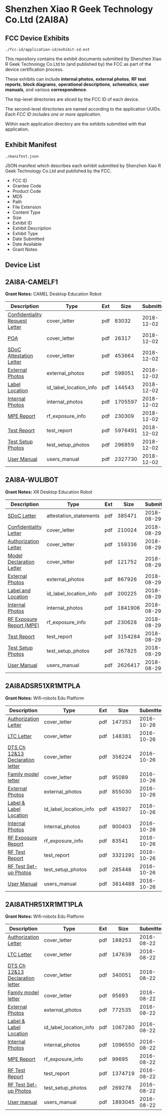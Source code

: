 # Shenzhen Xiao R Geek Technology Co.Ltd (2AI8A)
## FCC Device Exhibits

```
./fcc-id/application-id/exhibit-id.ext
```

This repository contains the exhibit documents submitted by Shenzhen Xiao R Geek Technology Co.Ltd to (and published by) the FCC as part of the device certification process.

These exhibits can include **internal photos**, **external photos**, **RF test reports**, **block diagrams**, **operational descriptions**, **schematics**, **user manuals**, and various **correspondence**.

The top-level directories are sliced by the FCC ID of each device.

The second-level directories are named according to the application UUIDs. *Each FCC ID includes one or more application.*

Within each application directory are the exhibits submitted with that application. 

## Exhibit Manifest

```
./manifest.json
```

JSON manifest which describes each exhibit submitted by Shenzhen Xiao R Geek Technology Co.Ltd and published by the FCC.

- FCC ID
- Grantee Code
- Product Code
- MD5
- Path
- File Extension
- Content Type
- Size
- Exhibit ID
- Exhibit Description
- Exhibit Type
- Date Submitted
- Date Available
- Grant Notes

## Device List
## 2AI8A-CAMELF1
**Grant Notes:** CAMEL Desktop Education Robot

| Description | Type | Ext | Size | Submitted | Available |
| ----------- | ---- | --- | ---- | --------- | --------- |
| [Confidentiality Request Letter](2AI8A-CAMELF1/592b735071a5eb8af0940b82c615035e/4091413.pdf) | cover_letter | pdf | 83032 | 2018-12-02 | 2018-12-02 |
| [POA](2AI8A-CAMELF1/592b735071a5eb8af0940b82c615035e/4091414.pdf) | cover_letter | pdf | 26317 | 2018-12-02 | 2018-12-02 |
| [SDoC Attestation Letter](2AI8A-CAMELF1/592b735071a5eb8af0940b82c615035e/4091415.pdf) | cover_letter | pdf | 453664 | 2018-12-02 | 2018-12-02 |
| [External Photos](2AI8A-CAMELF1/592b735071a5eb8af0940b82c615035e/4091411.pdf) | external_photos | pdf | 598051 | 2018-12-02 | 2018-12-02 |
| [Label Location](2AI8A-CAMELF1/592b735071a5eb8af0940b82c615035e/4091412.pdf) | id_label_location_info | pdf | 144543 | 2018-12-02 | 2018-12-02 |
| [Internal Photos](2AI8A-CAMELF1/592b735071a5eb8af0940b82c615035e/4091410.pdf) | internal_photos | pdf | 1705597 | 2018-12-02 | 2019-05-31 |
| [MPE Report](2AI8A-CAMELF1/592b735071a5eb8af0940b82c615035e/4091417.pdf) | rf_exposure_info | pdf | 230309 | 2018-12-02 | 2018-12-02 |
| [Test Report](2AI8A-CAMELF1/592b735071a5eb8af0940b82c615035e/4091416.pdf) | test_report | pdf | 5976491 | 2018-12-02 | 2018-12-02 |
| [Test Setup Photos](2AI8A-CAMELF1/592b735071a5eb8af0940b82c615035e/4091408.pdf) | test_setup_photos | pdf | 296859 | 2018-12-02 | 2019-05-31 |
| [User Manual](2AI8A-CAMELF1/592b735071a5eb8af0940b82c615035e/4091409.pdf) | users_manual | pdf | 2327730 | 2018-12-02 | 2019-05-31 |
## 2AI8A-WULIBOT
**Grant Notes:** XR Desktop Education Robot

| Description | Type | Ext | Size | Submitted | Available |
| ----------- | ---- | --- | ---- | --------- | --------- |
| [SDoC Letter](2AI8A-WULIBOT/54fe86a18e2b5f8d080e06eca4c599b1/3983045.pdf) | attestation_statements | pdf | 385471 | 2018-08-29 | 2018-08-29 |
| [Confidentiality Letter](2AI8A-WULIBOT/54fe86a18e2b5f8d080e06eca4c599b1/3983042.pdf) | cover_letter | pdf | 210024 | 2018-08-29 | 2018-08-29 |
| [Authorization Letter](2AI8A-WULIBOT/54fe86a18e2b5f8d080e06eca4c599b1/3983043.pdf) | cover_letter | pdf | 159336 | 2018-08-29 | 2018-08-29 |
| [Model Declaration Letter](2AI8A-WULIBOT/54fe86a18e2b5f8d080e06eca4c599b1/3983044.pdf) | cover_letter | pdf | 121752 | 2018-08-29 | 2018-08-29 |
| [External Photos](2AI8A-WULIBOT/54fe86a18e2b5f8d080e06eca4c599b1/3983038.pdf) | external_photos | pdf | 867926 | 2018-08-29 | 2018-08-29 |
| [Label and Location](2AI8A-WULIBOT/54fe86a18e2b5f8d080e06eca4c599b1/3983046.pdf) | id_label_location_info | pdf | 200225 | 2018-08-29 | 2018-08-29 |
| [Internal Photos](2AI8A-WULIBOT/54fe86a18e2b5f8d080e06eca4c599b1/3983039.pdf) | internal_photos | pdf | 1841906 | 2018-08-29 | 2018-08-29 |
| [RF Exposure Report (MPE)](2AI8A-WULIBOT/54fe86a18e2b5f8d080e06eca4c599b1/3983047.pdf) | rf_exposure_info | pdf | 230628 | 2018-08-29 | 2018-08-29 |
| [Test Report](2AI8A-WULIBOT/54fe86a18e2b5f8d080e06eca4c599b1/3983048.pdf) | test_report | pdf | 3154284 | 2018-08-29 | 2018-08-29 |
| [Test Setup Photos](2AI8A-WULIBOT/54fe86a18e2b5f8d080e06eca4c599b1/3983040.pdf) | test_setup_photos | pdf | 267825 | 2018-08-29 | 2018-08-29 |
| [User Manual](2AI8A-WULIBOT/54fe86a18e2b5f8d080e06eca4c599b1/3983041.pdf) | users_manual | pdf | 2626417 | 2018-08-29 | 2018-08-29 |
## 2AI8ADSR51XR1MTPLA
**Grant Notes:** Wifi-robots Edu Platform

| Description | Type | Ext | Size | Submitted | Available |
| ----------- | ---- | --- | ---- | --------- | --------- |
| [Authorization Letter](2AI8ADSR51XR1MTPLA/7d2ec9ec74488eea45c69b89e6c08f27/3175525.pdf) | cover_letter | pdf | 147353 | 2016-10-26 | 2016-10-26 |
| [LTC Letter](2AI8ADSR51XR1MTPLA/7d2ec9ec74488eea45c69b89e6c08f27/3175526.pdf) | cover_letter | pdf | 148381 | 2016-10-26 | 2016-10-26 |
| [DTS Ch 12&13 Declaration letter](2AI8ADSR51XR1MTPLA/7d2ec9ec74488eea45c69b89e6c08f27/3175527.pdf) | cover_letter | pdf | 356224 | 2016-10-26 | 2016-10-26 |
| [Family model letter](2AI8ADSR51XR1MTPLA/7d2ec9ec74488eea45c69b89e6c08f27/3175528.pdf) | cover_letter | pdf | 95089 | 2016-10-26 | 2016-10-26 |
| [External Photos](2AI8ADSR51XR1MTPLA/7d2ec9ec74488eea45c69b89e6c08f27/3175529.pdf) | external_photos | pdf | 855030 | 2016-10-26 | 2016-10-26 |
| [Label & Label Location](2AI8ADSR51XR1MTPLA/7d2ec9ec74488eea45c69b89e6c08f27/3175530.pdf) | id_label_location_info | pdf | 435927 | 2016-10-26 | 2016-10-26 |
| [Internal Photos](2AI8ADSR51XR1MTPLA/7d2ec9ec74488eea45c69b89e6c08f27/3175531.pdf) | internal_photos | pdf | 900403 | 2016-10-26 | 2016-10-26 |
| [RF Exposure Report](2AI8ADSR51XR1MTPLA/7d2ec9ec74488eea45c69b89e6c08f27/3175533.pdf) | rf_exposure_info | pdf | 83541 | 2016-10-26 | 2016-10-26 |
| [RF Test Report](2AI8ADSR51XR1MTPLA/7d2ec9ec74488eea45c69b89e6c08f27/3175536.pdf) | test_report | pdf | 3321291 | 2016-10-26 | 2016-10-26 |
| [RF Test Set-up Photos](2AI8ADSR51XR1MTPLA/7d2ec9ec74488eea45c69b89e6c08f27/3175537.pdf) | test_setup_photos | pdf | 285448 | 2016-10-26 | 2016-10-26 |
| [User Manual](2AI8ADSR51XR1MTPLA/7d2ec9ec74488eea45c69b89e6c08f27/3175535.pdf) | users_manual | pdf | 3814488 | 2016-10-26 | 2016-10-26 |
## 2AI8ATHR51XR1MT1PLA
**Grant Notes:** Wifi-robots Edu Platform

| Description | Type | Ext | Size | Submitted | Available |
| ----------- | ---- | --- | ---- | --------- | --------- |
| [Authorization Letter](2AI8ATHR51XR1MT1PLA/0491d81d81f488fd5df4b0f4384c78db/3107717.pdf) | cover_letter | pdf | 188253 | 2016-08-22 | 2016-08-23 |
| [LTC Letter](2AI8ATHR51XR1MT1PLA/0491d81d81f488fd5df4b0f4384c78db/3107718.pdf) | cover_letter | pdf | 147639 | 2016-08-22 | 2016-08-23 |
| [DTS Ch 12&13 Declaration letter](2AI8ATHR51XR1MT1PLA/0491d81d81f488fd5df4b0f4384c78db/3107719.pdf) | cover_letter | pdf | 340051 | 2016-08-22 | 2016-08-23 |
| [Family model letter](2AI8ATHR51XR1MT1PLA/0491d81d81f488fd5df4b0f4384c78db/3107720.pdf) | cover_letter | pdf | 95693 | 2016-08-22 | 2016-08-23 |
| [External Photos](2AI8ATHR51XR1MT1PLA/0491d81d81f488fd5df4b0f4384c78db/3107721.pdf) | external_photos | pdf | 772535 | 2016-08-22 | 2016-08-23 |
| [Label & Label Location](2AI8ATHR51XR1MT1PLA/0491d81d81f488fd5df4b0f4384c78db/3107722.pdf) | id_label_location_info | pdf | 1067280 | 2016-08-22 | 2016-08-23 |
| [Internal Photos](2AI8ATHR51XR1MT1PLA/0491d81d81f488fd5df4b0f4384c78db/3107723.pdf) | internal_photos | pdf | 1096550 | 2016-08-22 | 2016-08-23 |
| [MPE Report](2AI8ATHR51XR1MT1PLA/0491d81d81f488fd5df4b0f4384c78db/3107725.pdf) | rf_exposure_info | pdf | 99695 | 2016-08-22 | 2016-08-23 |
| [RF Test Report](2AI8ATHR51XR1MT1PLA/0491d81d81f488fd5df4b0f4384c78db/3107727.pdf) | test_report | pdf | 1374719 | 2016-08-22 | 2016-08-23 |
| [RF Test Set-up Photos](2AI8ATHR51XR1MT1PLA/0491d81d81f488fd5df4b0f4384c78db/3107728.pdf) | test_setup_photos | pdf | 269278 | 2016-08-22 | 2016-08-23 |
| [User manual](2AI8ATHR51XR1MT1PLA/0491d81d81f488fd5df4b0f4384c78db/3107729.pdf) | users_manual | pdf | 1893045 | 2016-08-22 | 2016-08-23 |
